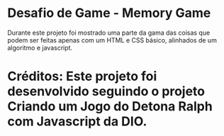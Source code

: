 # Desafio de Game - Memory Game 

Durante este projeto foi mostrado uma parte da gama das coisas que podem ser feitas apenas com um HTML e CSS básico, alinhados de um algoritmo e javascript.

# Créditos: Este projeto foi desenvolvido seguindo o projeto Criando um Jogo do Detona Ralph com Javascript da DIO.